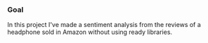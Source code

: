 ### Goal
In this project I've made a sentiment analysis from the reviews of a headphone sold in Amazon without using ready libraries. 
